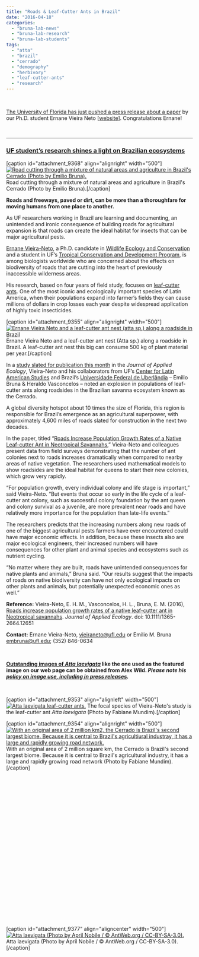 ```yaml
---
title: "Roads & Leaf-Cutter Ants in Brazil"
date: "2016-04-18"
categories: 
  - "bruna-lab-news"
  - "bruna-lab-research"
  - "bruna-lab-students"
tags: 
  - "atta"
  - "brazil"
  - "cerrado"
  - "demography"
  - "herbivory"
  - "leaf-cutter-ants"
  - "research"
---
```


 

[The University of Florida has just pushed a press release about a paper](http://news.ufl.edu/articles/2016/04/uf-students-research-shines-a-light-on-brazilian-ecosystems.php) by our Ph.D. student Ernane Vieira Neto \[[website](https://ecologyisthefuture.com/)\]. Congratulations Ernane!

 

* * *

### **[UF student’s research shines a light on Brazilian ecosystems](http://news.ufl.edu/articles/2016/04/uf-students-research-shines-a-light-on-brazilian-ecosystems.php)**

\[caption id="attachment\_9368" align="alignright" width="500"\][![Road cutting through a mixture of natural areas and agriculture in Brazil's Cerrado (Photo by Emilio Bruna).](images/road2_EB-e1461154181910-1024x721.jpg)](http://brunalab.org/wp-content/uploads/2016/04/road2_EB-e1461154181910.jpg) Road cutting through a mixture of natural areas and agriculture in Brazil's Cerrado (Photo by Emilio Bruna).\[/caption\]

**Roads and freeways, paved or dirt, can be more than a thoroughfare for moving humans from one place to another.**

As UF researchers working in Brazil are learning and documenting, an unintended and ironic consequence of building roads for agricultural expansion is that roads can create the ideal habitat for insects that can be major agricultural pests.

[Ernane Vieira-Neto](https://ecologyisthefuture.com/), a Ph.D. candidate in [Wildlife Ecology and Conservation](http://www.wec.ufl.edu/) and a student in UF’s [Tropical Conservation and Development Program](http://www.tcd.ufl.edu/), is among biologists worldwide who are concerned about the effects on biodiversity of roads that are cutting into the heart of previously inaccessible wilderness areas.

His research, based on four years of field study, focuses on [leaf-cutter ants](http://www.alexanderwild.com/keyword/atta%20laevigata;sauva/). One of the most iconic and ecologically important species of Latin America, when their populations expand into farmer’s fields they can cause millions of dollars in crop losses each year despite widespread application of highly toxic insecticides.

\[caption id="attachment\_9355" align="alignright" width="500"\][![Ernane Vieira Neto and a leaf-cutter ant nest (atta sp.) along a roadside in Brazil](images/Ernane_LCAnts-300x225.jpeg)](http://brunalab.org/wp-content/uploads/2016/04/Ernane_LCAnts.jpeg) Ernane Vieira Neto and a leaf-cutter ant nest (Atta sp.) along a roadside in Brazil. A leaf-cutter ant nest this big can consume 500 kg of plant material per year.\[/caption\]

In a [study slated for publication this month](http://onlinelibrary.wiley.com/doi/10.1111/1365-2664.12651/abstract) in the _Journal of Applied Ecology_, Vieira-Neto and his collaborators from UF’s [Center for Latin American Studies](http://www.latam.ufl.edu/) and Brazil’s [Universidade Federal de Uberlândia](http://www.ppgeco.ib.ufu.br/) – Emilio Bruna & Heraldo Vasconcelos – noted an explosion in populations of leaf-cutter ants along roadsides in the Brazilian savanna ecosystem known as the Cerrado.

A global diversity hotspot about 10 times the size of Florida, this region is responsible for Brazil’s emergence as an agricultural superpower, with approximately 4,600 miles of roads slated for construction in the next two decades.

In the paper, titled “[Roads Increase Population Growth Rates of a Native Leaf-cutter Ant in Neotropical Savannahs](http://onlinelibrary.wiley.com/doi/10.1111/1365-2664.12651/abstract),” Vieira-Neto and colleagues present data from field surveys demonstrating that the number of ant colonies next to roads increases dramatically when compared to nearby areas of native vegetation. The researchers used mathematical models to show roadsides are the ideal habitat for queens to start their new colonies, which grow very rapidly.

“For population growth, every individual colony and life stage is important,” said Vieira-Neto. “But events that occur so early in the life cycle of a leaf-cutter ant colony, such as successful colony foundation by the ant queen and colony survival as a juvenile, are more prevalent near roads and have relatively more importance for the population than late-life events.”

The researchers predicts that the increasing numbers along new roads of one of the biggest agricultural pests farmers have ever encountered could have major economic effects. In addition, because these insects also are major ecological engineers, their increased numbers will have consequences for other plant and animal species and ecosystems such as nutrient cycling.

“No matter where they are built, roads have unintended consequences for native plants and animals,” Bruna said. “Our results suggest that the impacts of roads on native biodiversity can have not only ecological impacts on other plants and animals, but potentially unexpected economic ones as well.”

**Reference:** Vieira-Neto, E. H. M., Vasconcelos, H. L., Bruna, E. M. (2016), [Roads increase population growth rates of a native leaf-cutter ant in Neotropical savannahs](http://onlinelibrary.wiley.com/doi/10.1111/1365-2664.12651/abstract). _Journal of Applied Ecology_. doi: 10.1111/1365-2664.12651

**Contact:** Ernane Vieira-Neto, [vieiraneto@ufl.edu](mailto:vieiraneto@ufl.edu) or Emilio M. Bruna [embruna@ufl.edu](mailto:embruna@ufl.edu); (352) 846-0634

 

**[Outstanding images of _Atta laevigata_](http://www.alexanderwild.com/keyword/atta%20laevigata;sauva/) like the one used as the featured image on our web page can be obtained from Alex Wild. _Please note his [policy on image use, including in press releases](http://www.alexanderwild.com/Image-Use)._** 

 

\[caption id="attachment\_9353" align="alignleft" width="500"\][![Atta laevigata leaf-cutter ants.](images/C3-1024x766.jpg)](http://brunalab.org/wp-content/uploads/2016/04/C3.jpg) The focal species of Vieira-Neto's study is the leaf-cutter ant _Atta laevigata_ (Photo by Fabiane Mundim).\[/caption\]

\[caption id="attachment\_9354" align="alignright" width="500"\][![With an original area of 2 million km2, the Cerrado is Brazil's second largest biome. Because it is central to Brazil's agricultiural industray, it has a large and rapidly growing road network. ](images/DSCF0095-1024x768.jpg)](http://brunalab.org/wp-content/uploads/2016/04/DSCF0095.jpg) With an original area of 2 million square km, the Cerrado is Brazil's second largest biome. Because it is central to Brazil's agricultural industry, it has a large and rapidly growing road network (Photo by Fabiane Mundim).\[/caption\]

 

 

 

 

 

 

 

 

 

 

 

 

 

\[caption id="attachment\_9377" align="aligncenter" width="500"\][![Atta laevigata (Photo by April Nobile / © AntWeb.org / CC-BY-SA-3.0).](images/Atta_laevigata_casent0173811_head_1-300x241.jpg)](http://brunalab.org/wp-content/uploads/2016/04/Atta_laevigata_casent0173811_head_1.jpg) Atta laevigata (Photo by April Nobile / © AntWeb.org / CC-BY-SA-3.0).\[/caption\]
